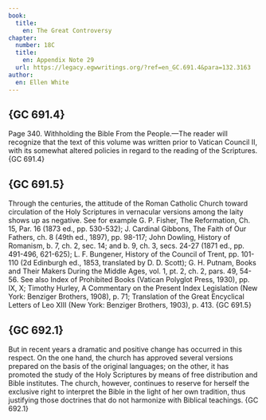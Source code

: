 ```yaml
---
book:
  title:
    en: The Great Controversy
chapter:
  number: 18C
  title:
    en: Appendix Note 29
  url: https://legacy.egwwritings.org/?ref=en_GC.691.4&para=132.3163
author:
  en: Ellen White
---
```


## {GC 691.4}

Page 340. Withholding the Bible From the People.—The reader will recognize that the text of this volume was written prior to Vatican Council II, with its somewhat altered policies in regard to the reading of the Scriptures. {GC 691.4}

## {GC 691.5}

Through the centuries, the attitude of the Roman Catholic Church toward circulation of the Holy Scriptures in vernacular versions among the laity shows up as negative. See for example G. P. Fisher, The Reformation, Ch. 15, Par. 16 (1873 ed., pp. 530-532); J. Cardinal Gibbons, The Faith of Our Fathers, ch. 8 (49th ed., 1897), pp. 98-117; John Dowling, History of Romanism, b. 7, ch. 2, sec. 14; and b. 9, ch. 3, secs. 24-27 (1871 ed., pp. 491-496, 621-625); L. F. Bungener, History of the Council of Trent, pp. 101-110 (2d Edinburgh ed., 1853, translated by D. D. Scott); G. H. Putnam, Books and Their Makers During the Middle Ages, vol. 1, pt. 2, ch. 2, pars. 49, 54-56. See also Index of Prohibited Books (Vatican Polyglot Press, 1930), pp. IX, X; Timothy Hurley, A Commentary on the Present Index Legislation (New York: Benziger Brothers, 1908), p. 71; Translation of the Great Encyclical Letters of Leo XIII (New York: Benziger Brothers, 1903), p. 413. {GC 691.5}

## {GC 692.1}

But in recent years a dramatic and positive change has occurred in this respect. On the one hand, the church has approved several versions prepared on the basis of the original languages; on the other, it has promoted the study of the Holy Scriptures by means of free distribution and Bible institutes. The church, however, continues to reserve for herself the exclusive right to interpret the Bible in the light of her own tradition, thus justifying those doctrines that do not harmonize with Biblical teachings. {GC 692.1}
